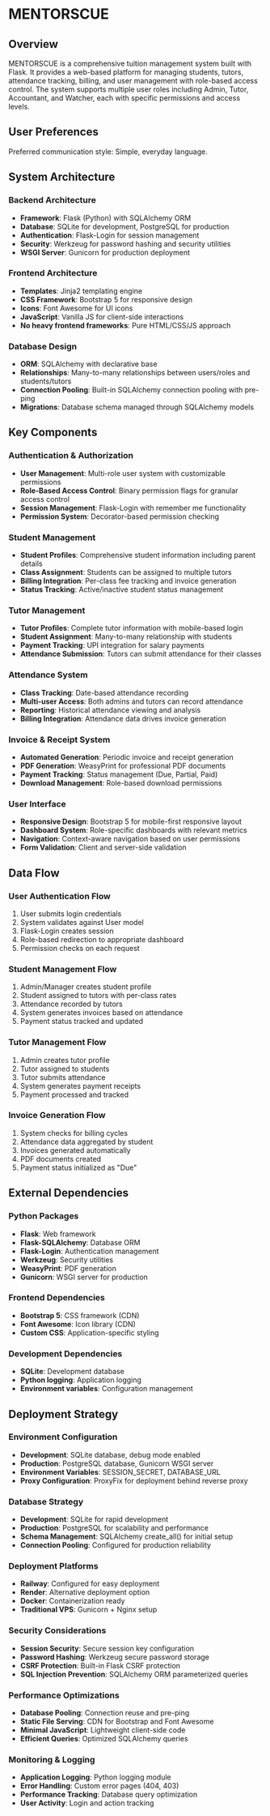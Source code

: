# MENTORSCUE

## Overview

MENTORSCUE is a comprehensive tuition management system built with Flask. It provides a web-based platform for managing students, tutors, attendance tracking, billing, and user management with role-based access control. The system supports multiple user roles including Admin, Tutor, Accountant, and Watcher, each with specific permissions and access levels.

## User Preferences

Preferred communication style: Simple, everyday language.

## System Architecture

### Backend Architecture
- **Framework**: Flask (Python) with SQLAlchemy ORM
- **Database**: SQLite for development, PostgreSQL for production
- **Authentication**: Flask-Login for session management
- **Security**: Werkzeug for password hashing and security utilities
- **WSGI Server**: Gunicorn for production deployment

### Frontend Architecture
- **Templates**: Jinja2 templating engine
- **CSS Framework**: Bootstrap 5 for responsive design
- **Icons**: Font Awesome for UI icons
- **JavaScript**: Vanilla JS for client-side interactions
- **No heavy frontend frameworks**: Pure HTML/CSS/JS approach

### Database Design
- **ORM**: SQLAlchemy with declarative base
- **Relationships**: Many-to-many relationships between users/roles and students/tutors
- **Connection Pooling**: Built-in SQLAlchemy connection pooling with pre-ping
- **Migrations**: Database schema managed through SQLAlchemy models

## Key Components

### Authentication & Authorization
- **User Management**: Multi-role user system with customizable permissions
- **Role-Based Access Control**: Binary permission flags for granular access control
- **Session Management**: Flask-Login with remember me functionality
- **Permission System**: Decorator-based permission checking

### Student Management
- **Student Profiles**: Comprehensive student information including parent details
- **Class Assignment**: Students can be assigned to multiple tutors
- **Billing Integration**: Per-class fee tracking and invoice generation
- **Status Tracking**: Active/inactive student status management

### Tutor Management
- **Tutor Profiles**: Complete tutor information with mobile-based login
- **Student Assignment**: Many-to-many relationship with students
- **Payment Tracking**: UPI integration for salary payments
- **Attendance Submission**: Tutors can submit attendance for their classes

### Attendance System
- **Class Tracking**: Date-based attendance recording
- **Multi-user Access**: Both admins and tutors can record attendance
- **Reporting**: Historical attendance viewing and analysis
- **Billing Integration**: Attendance data drives invoice generation

### Invoice & Receipt System
- **Automated Generation**: Periodic invoice and receipt generation
- **PDF Generation**: WeasyPrint for professional PDF documents
- **Payment Tracking**: Status management (Due, Partial, Paid)
- **Download Management**: Role-based download permissions

### User Interface
- **Responsive Design**: Bootstrap 5 for mobile-first responsive layout
- **Dashboard System**: Role-specific dashboards with relevant metrics
- **Navigation**: Context-aware navigation based on user permissions
- **Form Validation**: Client and server-side validation

## Data Flow

### User Authentication Flow
1. User submits login credentials
2. System validates against User model
3. Flask-Login creates session
4. Role-based redirection to appropriate dashboard
5. Permission checks on each request

### Student Management Flow
1. Admin/Manager creates student profile
2. Student assigned to tutors with per-class rates
3. Attendance recorded by tutors
4. System generates invoices based on attendance
5. Payment status tracked and updated

### Tutor Management Flow
1. Admin creates tutor profile
2. Tutor assigned to students
3. Tutor submits attendance
4. System generates payment receipts
5. Payment processed and tracked

### Invoice Generation Flow
1. System checks for billing cycles
2. Attendance data aggregated by student
3. Invoices generated automatically
4. PDF documents created
5. Payment status initialized as "Due"

## External Dependencies

### Python Packages
- **Flask**: Web framework
- **Flask-SQLAlchemy**: Database ORM
- **Flask-Login**: Authentication management
- **Werkzeug**: Security utilities
- **WeasyPrint**: PDF generation
- **Gunicorn**: WSGI server for production

### Frontend Dependencies
- **Bootstrap 5**: CSS framework (CDN)
- **Font Awesome**: Icon library (CDN)
- **Custom CSS**: Application-specific styling

### Development Dependencies
- **SQLite**: Development database
- **Python logging**: Application logging
- **Environment variables**: Configuration management

## Deployment Strategy

### Environment Configuration
- **Development**: SQLite database, debug mode enabled
- **Production**: PostgreSQL database, Gunicorn WSGI server
- **Environment Variables**: SESSION_SECRET, DATABASE_URL
- **Proxy Configuration**: ProxyFix for deployment behind reverse proxy

### Database Strategy
- **Development**: SQLite for rapid development
- **Production**: PostgreSQL for scalability and performance
- **Schema Management**: SQLAlchemy create_all() for initial setup
- **Connection Pooling**: Configured for production reliability

### Deployment Platforms
- **Railway**: Configured for easy deployment
- **Render**: Alternative deployment option
- **Docker**: Containerization ready
- **Traditional VPS**: Gunicorn + Nginx setup

### Security Considerations
- **Session Security**: Secure session key configuration
- **Password Hashing**: Werkzeug secure password storage
- **CSRF Protection**: Built-in Flask CSRF protection
- **SQL Injection Prevention**: SQLAlchemy ORM parameterized queries

### Performance Optimizations
- **Database Pooling**: Connection reuse and pre-ping
- **Static File Serving**: CDN for Bootstrap and Font Awesome
- **Minimal JavaScript**: Lightweight client-side code
- **Efficient Queries**: Optimized SQLAlchemy queries

### Monitoring & Logging
- **Application Logging**: Python logging module
- **Error Handling**: Custom error pages (404, 403)
- **Performance Tracking**: Database query optimization
- **User Activity**: Login and action tracking